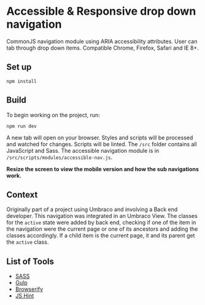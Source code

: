 # Accessible & Responsive drop down navigation
CommonJS navigation module using ARIA accessibility attributes. User can tab through drop down items. Compatible Chrome, Firefox, Safari and IE 8+.

## Set up
```npm install```

## Build

To begin working on the project, run:

```npm run dev```

A new tab will open on your browser. Styles and scripts will be processed and watched for changes. Scripts will be linted. The `/src` folder contains all JavaScript and Sass. The accessible navigation module is in `/src/scripts/modules/accessible-nav.js`.

**Resize the screen to view the mobile version and how the sub navigations work.**

## Context
Originally part of a project using Umbraco and involving a Back end developer. This navigation was integrated in an Umbraco View.
The classes for the ```active``` state were added by back end, checking if one of the item in the navigation were the current page or one of its ancestors and adding the classes accordingly.
If a child item is the current page, it and its parent get the ```active``` class.

## List of Tools
* [SASS](http://sass-lang.com/)
* [Gulp](https://github.com/gulpjs/gulp/blob/master/docs/getting-started.md)
* [Browserify](http://browserify.org/)
* [JS Hint](http://jshint.com/docs/options/)

